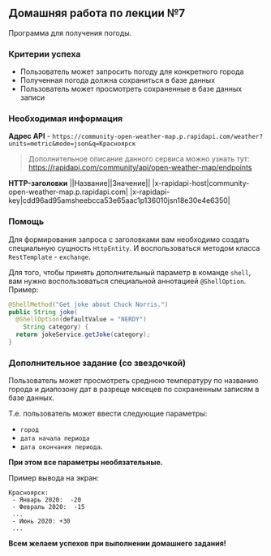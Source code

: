## Домашняя работа по лекции №7

Программа для получения погоды.

### Критерии успеха

- Пользователь может запросить погоду для конкретного города
- Полученная погода должна сохраниться в базе данных
- Пользователь может просмотреть сохраненные в базе данных записи

### Необходимая информация

**Адрес API** - `https://community-open-weather-map.p.rapidapi.com/weather?units=metric&mode=json&q=Красноярск`

> Дополнительное описание данного сервиса можно узнать тут: https://rapidapi.com/community/api/open-weather-map/endpoints

**HTTP-заголовки**
||Название||Значение||
|x-rapidapi-host|community-open-weather-map.p.rapidapi.com|
|x-rapidapi-key|cdd96ad95amsheebcca53e65aac1p136010jsn18e30e4e6350|

### Помощь

Для формирования запроса с заголовками вам необходимо создать специальную сущность `HttpEntity`. И воспользоваться методом класса `RestTemplate` - `exchange`.

Для того, чтобы принять дополнительный параметр в команде `shell`, вам нужно воспользоваться специальной аннотацией `@ShellOption`. Пример:
```Java
@ShellMethod("Get joke about Chuck Norris.")
public String joke(
  @ShellOption(defaultValue = "NERDY") 
    String category) {
  return jokeService.getJoke(category);
}
```

### Дополнительное задание (со звездочкой)

Пользователь может просмотреть среднюю температуру по названию города и диапозону дат в разреще мясецев по сохраненным записям в базе данных. 

Т.е. пользователь может ввести следующие параметры: 
- `город`
- `дата начала периода`
- `дата окончания периода`. 
  
**При этом все параметры необязательные.**

Пример вывода на экран:
```
Красноярск:
 - Январь 2020:  -20
 - Февраль 2020:  -15
 ...
 - Июнь 2020: +30
 ...
```

**Всем желаем успехов при выполнении домашнего задания!**